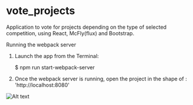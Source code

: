 # vote_projects

Application to vote for projects depending on the type of selected competition, using React, McFly(flux) and Bootstrap.

Running the webpack server

1) Launch the app from the Terminal:

    $ npm run start-webpack-server

2) Once the webpack server is running, open the project in the shape of : 'http://localhost:8080'

![Alt text](project.jpg?raw=true "Optional Title")
